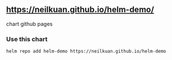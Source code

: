 ##  https://neilkuan.github.io/helm-demo/
chart github pages

### Use this chart
```bash
helm repo add helm-demo https://neilkuan.github.io/helm-demo
```